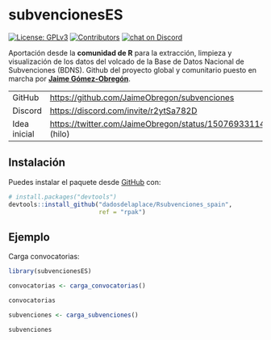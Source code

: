
<!-- README.md is generated from README.Rmd. Please edit that file -->

# subvencionesES

<!-- badges: start -->

[![License:
GPLv3](https://img.shields.io/badge/license-GPLv3-blue.svg)](https://www.gnu.org/licenses/gpl-3.0)
[![Contributors](https://img.shields.io/github/contributors/dadosdelaplace/Rsubvenciones_spain)](https://github.com/dadosdelaplace/Rsubvenciones_spain/graphs/contributors)
[![chat on
Discord](https://img.shields.io/discord/308323056592486420?logo=discord)](https://discord.com/invite/r2ytSa782D)

<!-- badges: end -->

Aportación desde la **comunidad de R** para la extracción, limpieza y
visualización de los datos del volcado de la Base de Datos Nacional de
Subvenciones (BDNS). Github del proyecto global y comunitario puesto en
marcha por [**Jaime
Gómez-Obregón**](https://github.com/JaimeObregon/subvenciones).

|              |                                                                      |
|--------------|----------------------------------------------------------------------|
| GitHub       | <https://github.com/JaimeObregon/subvenciones>                       |
| Discord      | <https://discord.com/invite/r2ytSa782D>                              |
| Idea inicial | <https://twitter.com/JaimeObregon/status/1507693311422877697> (hilo) |

## Instalación

Puedes instalar el paquete desde [GitHub](https://github.com/) con:

``` r
# install.packages("devtools")
devtools::install_github("dadosdelaplace/Rsubvenciones_spain",
                         ref = "rpak")
```

## Ejemplo

Carga convocatorias:

``` r
library(subvencionesES)

convocatorias <- carga_convocatorias()

convocatorias

subvenciones <- carga_subvenciones()

subvenciones
```
